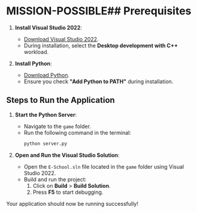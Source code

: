# MISSION-POSSIBLE## Prerequisites
1. **Install Visual Studio 2022**:
   - [Download Visual Studio 2022](https://visualstudio.microsoft.com/).
   - During installation, select the **Desktop development with C++** workload.

2. **Install Python**:
   - [Download Python](https://www.python.org/downloads/).
   - Ensure you check **"Add Python to PATH"** during installation.

## Steps to Run the Application

1. **Start the Python Server**:
   - Navigate to the `game` folder.
   - Run the following command in the terminal:
     ```bash
     python server.py
     ```

2. **Open and Run the Visual Studio Solution**:
   - Open the `E-School.sln` file located in the `game` folder using Visual Studio 2022.
   - Build and run the project:
     1. Click on **Build** > **Build Solution**.
     2. Press **F5** to start debugging.

Your application should now be running successfully!
